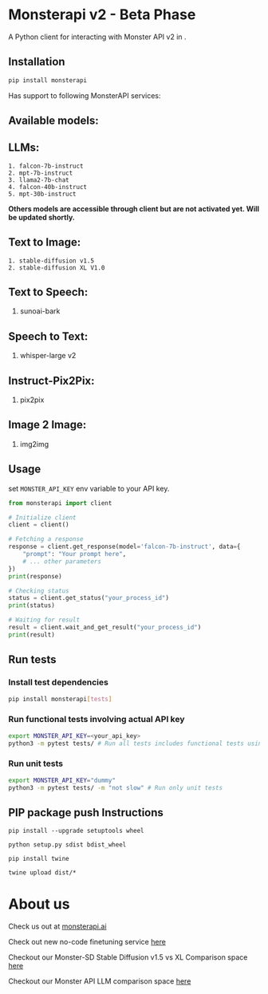 # Monsterapi v2 - **Beta Phase**

A Python client for interacting with Monster API v2 in .

## Installation

```bash
pip install monsterapi
```

Has support to following MonsterAPI services:

Available models:
-----------------

LLMs:
-----

    1. falcon-7b-instruct
    2. mpt-7b-instruct
    3. llama2-7b-chat
    4. falcon-40b-instruct
    5. mpt-30b-instruct

**Others models are accessible through client but are not activated yet. Will be updated shortly.**

Text to Image:
--------------

    1. stable-diffusion v1.5
    2. stable-diffusion XL V1.0

Text to Speech:
---------------

1. sunoai-bark

Speech to Text:
---------------

1. whisper-large v2

Instruct-Pix2Pix:
-----------------

1. pix2pix

Image 2 Image:
--------------

1. img2img

## Usage

set `MONSTER_API_KEY` env variable to your API key.

```python
from monsterapi import client

# Initialize client
client = client()

# Fetching a response
response = client.get_response(model='falcon-7b-instruct', data={
    "prompt": "Your prompt here",
    # ... other parameters
})
print(response)

# Checking status
status = client.get_status("your_process_id")
print(status)

# Waiting for result
result = client.wait_and_get_result("your_process_id")
print(result)

```

## Run tests

### Install test dependencies

```bash
pip install monsterapi[tests]
```

### Run functional tests involving actual API key

```bash
export MONSTER_API_KEY=<your_api_key>
python3 -m pytest tests/ # Run all tests includes functional tests using actual API key
```

### Run unit tests

```bash
export MONSTER_API_KEY="dummy"
python3 -m pytest tests/ -m "not slow" # Run only unit tests
```

## PIP package push Instructions

```
pip install --upgrade setuptools wheel

python setup.py sdist bdist_wheel

pip install twine

twine upload dist/*
```

# About us

Check us out at [monsterapi.ai](https://monsterapi.ai)

Check out new no-code finetuning service [here](https://docs.monsterapi.ai/fine-tune-a-large-language-model-llm/launch-a-fine-tuning-job)

Checkout our Monster-SD Stable Diffusion v1.5 vs XL Comparison space [here](https://huggingface.co/spaces/qblocks/Monster-SD)

Checkout our Monster API LLM comparison space [here](https://huggingface.co/spaces/qblocks/Monster-LLMs)
